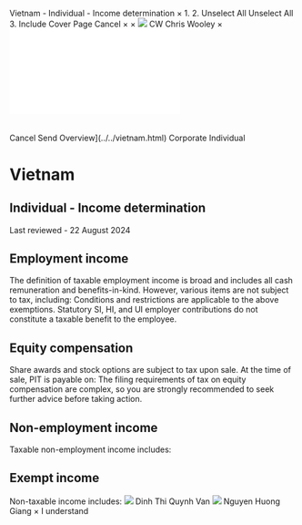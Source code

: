 Vietnam - Individual - Income determination
×
1.
2.
Unselect All
Unselect All
3.
Include Cover Page
Cancel
×
×
![](../../-/media/world-wide-tax-summaries/attachments/global---chris-wooley.ashx%3Frev=ac5e5f3223b34096b1afc2a6009c7320&revision=ac5e5f32-23b3-4096-b1af-c2a6009c7320&hash=859B7ADC84DC2CBEC9760E9E6EE7DE6D0A8BFCDF)
CW
Chris Wooley
×
![](income-determination.html)
######
Cancel
Send
Overview](../../vietnam.html)
Corporate
Individual
# Vietnam
## Individual - Income determination
Last reviewed - 22 August 2024
## Employment income
The definition of taxable employment income is broad and includes all cash remuneration and benefits-in-kind. However, various items are not subject to tax, including:
Conditions and restrictions are applicable to the above exemptions.
Statutory SI, HI, and UI employer contributions do not constitute a taxable benefit to the employee.
## Equity compensation
Share awards and stock options are subject to tax upon sale. At the time of sale, PIT is payable on:
The filing requirements of tax on equity compensation are complex, so you are strongly recommended to seek further advice before taking action.
## Non-employment income
Taxable non-employment income includes:
## Exempt income
Non-taxable income includes:
![](../../-/media/world-wide-tax-summaries/attachments/vietnam---dinh_thi_quynh_van.ashx%3Frev=2fa0615420a5414f9b81ec4fce64ef12&revision=2fa06154-20a5-414f-9b81-ec4fce64ef12&hash=89B7BCA1DFDB2D5866D110DE0A96D218F201414F)
Dinh Thi Quynh Van
![](../../-/media/world-wide-tax-summaries/attachments/vietnam---nguyen_huong_giang.ashx%3Frev=9074f531bc2e49648c88e57f317cacd2&revision=9074f531-bc2e-4964-8c88-e57f317cacd2&hash=0E7BADF91DBF011B113805BEBCA1991069BB8F16)
Nguyen Huong Giang
×
I understand
